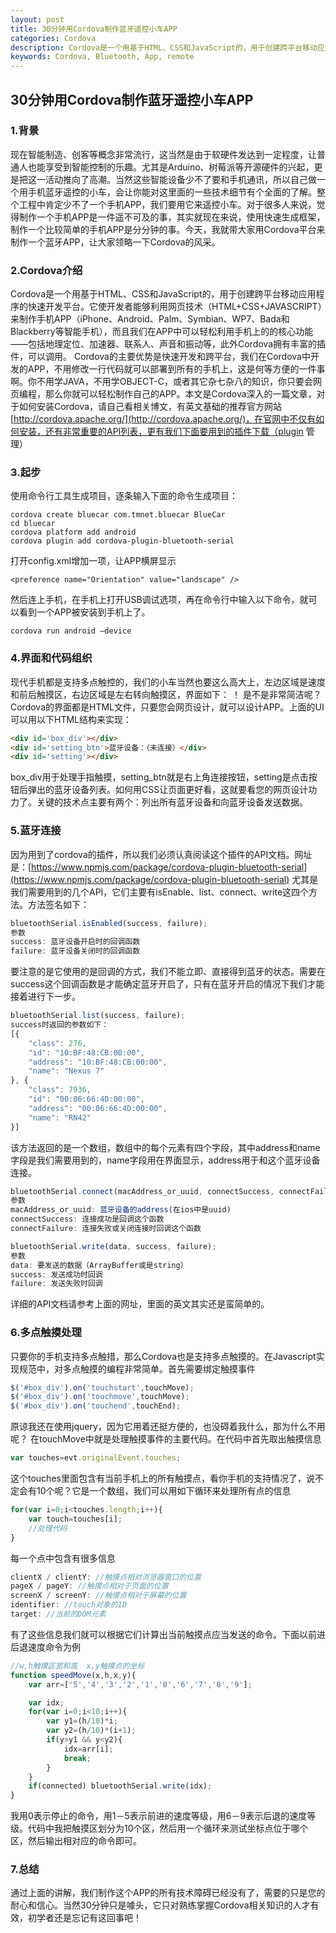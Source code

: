 ```yaml
---
layout: post
title: 30分钟用Cordova制作蓝牙遥控小车APP
categories: Cordova
description: Cordova是一个用基于HTML、CSS和JavaScript的，用于创建跨平台移动应用程序的快速开发平台。它使开发者能够利用网页技术（HTML+CSS+JAVASCRIPT）来制作手机APP（iPhone、Android、Palm、Symbian、WP7、Bada和Blackberry等智能手机），而且我们在APP中可以轻松利用手机上的的核心功能——包括地理定位、加速器、联系人、声音和振动等，此外Cordova拥有丰富的插件，可以调用。
keywords: Cordova, Bluetooth, App, remote
---
```


## 30分钟用Cordova制作蓝牙遥控小车APP

### 1.背景
现在智能制造、创客等概念非常流行，这当然是由于软硬件发达到一定程度，让普通人也能享受到智能控制的乐趣。尤其是Arduino、树莓派等开源硬件的兴起，更是把这一活动推向了高潮。当然这些智能设备少不了要和手机通讯，所以自己做一个用手机蓝牙遥控的小车，会让你能对这里面的一些技术细节有个全面的了解。整个工程中肯定少不了一个手机APP，我们要用它来遥控小车。对于很多人来说，觉得制作一个手机APP是一件遥不可及的事，其实就现在来说，使用快速生成框架，制作一个比较简单的手机APP是分分钟的事。今天，我就带大家用Cordova平台来制作一个蓝牙APP，让大家领略一下Cordova的风采。

### 2.Cordova介绍
Cordova是一个用基于HTML、CSS和JavaScript的，用于创建跨平台移动应用程序的快速开发平台。它使开发者能够利用网页技术（HTML+CSS+JAVASCRIPT）来制作手机APP（iPhone、Android、Palm、Symbian、WP7、Bada和Blackberry等智能手机），而且我们在APP中可以轻松利用手机上的的核心功能——包括地理定位、加速器、联系人、声音和振动等，此外Cordova拥有丰富的插件，可以调用。
Cordova的主要优势是快速开发和跨平台，我们在Cordova中开发的APP，不用修改一行代码就可以部署到所有的手机上，这是何等方便的一件事啊。你不用学JAVA，不用学OBJECT-C，或者其它杂七杂八的知识，你只要会网页编程，那么你就可以轻松制作自己的APP。本文是Cordova深入的一篇文章，对于如何安装Cordova，请自己看相关博文，有英文基础的推荐官方网站[http://cordova.apache.org/](http://cordova.apache.org/)，在官网中不仅有如何安装，还有非常重要的API列表，更有我们下面要用到的插件下载（plugin 管理）

### 3.起步
使用命令行工具生成项目，逐条输入下面的命令生成项目：
```
cordova create bluecar com.tmnet.bluecar BlueCar
cd bluecar
cordova platform add android
cordova plugin add cordova-plugin-bluetooth-serial
```
打开config.xml增加一项，让APP横屏显示
```
<preference name="Orientation" value="landscape" />
```
然后连上手机，在手机上打开USB调试选项，再在命令行中输入以下命令，就可以看到一个APP被安装到手机上了。
```
cordova run android –device
```
  
### 4.界面和代码组织
现代手机都是支持多点触控的，我们的小车当然也要这么高大上，左边区域是速度和前后触摸区，右边区域是左右转向触摸区，界面如下：
！[](ui.png)
是不是非常简洁呢？
Cordova的界面都是HTML文件，只要您会网页设计，就可以设计APP。上面的UI可以用以下HTML结构来实现：
```html
<div id='box_div'></div>
<div id='setting_btn'>蓝牙设备：（未连接）</div>
<div id='setting'></div>
```
box_div用于处理手指触摸，setting_btn就是右上角连接按钮，setting是点击按钮后弹出的蓝牙设备列表。如何用CSS让页面更好看，这就要看您的网页设计功力了。关键的技术点主要有两个：列出所有蓝牙设备和向蓝牙设备发送数据。
  
### 5.蓝牙连接
因为用到了cordova的插件，所以我们必须认真阅读这个插件的API文档。网址是：[https://www.npmjs.com/package/cordova-plugin-bluetooth-serial](https://www.npmjs.com/package/cordova-plugin-bluetooth-serial)
尤其是我们需要用到的几个API，它们主要有isEnable、list、connect、write这四个方法。方法签名如下：
```javascript
bluetoothSerial.isEnabled(success, failure);
参数
success: 蓝牙设备开启时的回调函数
failure: 蓝牙设备关闭时的回调函数
```
要注意的是它使用的是回调的方式，我们不能立即、直接得到蓝牙的状态。需要在success这个回调函数是才能确定蓝牙开启了，只有在蓝牙开启的情况下我们才能接着进行下一步。
```javascript
bluetoothSerial.list(success, failure);
success时返回的参数如下：
[{
    "class": 276,
    "id": "10:BF:48:CB:00:00",
    "address": "10:BF:48:CB:00:00",
    "name": "Nexus 7"
}, {
    "class": 7936,
    "id": "00:06:66:4D:00:00",
    "address": "00:06:66:4D:00:00",
    "name": "RN42"
}]
```
该方法返回的是一个数组，数组中的每个元素有四个字段，其中address和name字段是我们需要用到的，name字段用在界面显示，address用于和这个蓝牙设备连接。
```javascript
bluetoothSerial.connect(macAddress_or_uuid, connectSuccess, connectFailure);
参数
macAddress_or_uuid: 蓝牙设备的address(在ios中是uuid)
connectSuccess: 连接成功是回调这个函数
connectFailure: 连接失败或关闭连接时回调这个函数

bluetoothSerial.write(data, success, failure);
参数
data: 要发送的数据（ArrayBuffer或是string）
success: 发送成功时回调
failure: 发送失败时回调
```
详细的API文档请参考上面的网址，里面的英文其实还是蛮简单的。

### 6.多点触摸处理
只要你的手机支持多点触措，那么Cordova也是支持多点触摸的。在Javascript实现规范中，对多点触摸的编程非常简单。首先需要绑定触摸事件
```javascript
$('#box_div').on('touchstart',touchMove);  
$('#box_div').on('touchmove',touchMove);  
$('#box_div').on('touchend',touchEnd); 
```
原谅我还在使用jquery，因为它用着还挺方便的，也没碍着我什么，那为什么不用呢？
在touchMove中就是处理触摸事件的主要代码。在代码中首先取出触摸信息
```javascript
var touches=evt.originalEvent.touches;
```
这个touches里面包含有当前手机上的所有触摸点，看你手机的支持情况了，说不定会有10个呢？它是一个数组，我们可以用如下循环来处理所有点的信息
```javascript
for(var i=0;i<touches.length;i++){
	var touch=touches[i];
	//处理代码
}
```
每一个点中包含有很多信息
```javascript
clientX / clientY: //触摸点相对浏览器窗口的位置
pageX / pageY: //触摸点相对于页面的位置
screenX / screenY: //触摸点相对于屏幕的位置
identifier: //touch对象的ID
target: //当前的DOM元素
```
有了这些信息我们就可以根据它们计算出当前触摸点应当发送的命令。下面以前进后退速度命令为例
```javascript
//w,h触摸区宽和高  x,y触摸点的坐标
function speedMove(x,h,x,y){
	var arr=['5','4','3','2','1','0','6','7','8','9'];

	var idx;
	for(var i=0;i<10;i++){
		var y1=(h/10)*i;
		var y2=(h/10)*(i+1);		
		if(y>y1 && y<y2){
			idx=arr[i];
			break;
		}
	}
	if(connected) bluetoothSerial.write(idx);
}
```
我用0表示停止的命令，用1－5表示前进的速度等级，用6－9表示后退的速度等级。代码中我把触摸区划分为10个区，然后用一个循环来测试坐标点位于哪个区，然后输出相对应的命令即可。
  
### 7.总结
通过上面的讲解，我们制作这个APP的所有技术障碍已经没有了，需要的只是您的耐心和信心。当然30分钟只是噱头，它只对熟练掌握Cordova相关知识的人才有效，初学者还是忘记有这回事吧！
